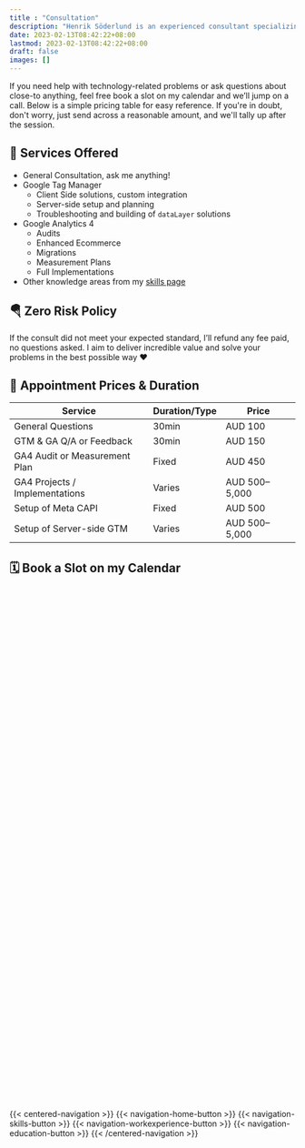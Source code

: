 ```yaml
---
title : "Consultation"
description: "Henrik Söderlund is an experienced consultant specializing in Google Tag Manager and GA4. If you're looking for expert advice on tag management or digital analytics, Henrik can help you achieve your goals."
date: 2023-02-13T08:42:22+08:00
lastmod: 2023-02-13T08:42:22+08:00
draft: false
images: []
---
```


If you need help with technology-related problems or ask questions about close-to anything, feel free book a slot on my calendar and we’ll jump on a call. Below is a simple pricing table for easy reference. If you're in doubt, don't worry, just send across a reasonable amount, and we'll tally up after the session.

## 📃 Services Offered

- General Consultation, ask me anything!
- Google Tag Manager
    - Client Side solutions, custom integration
    - Server-side setup and planning
    - Troubleshooting and building of `dataLayer` solutions
- Google Analytics 4
    - Audits
    - Enhanced Ecommerce
    - Migrations
    - Measurement Plans
    - Full Implementations
- Other knowledge areas from my [skills page](/skills/)

## 🪂 Zero Risk Policy

If the consult did not meet your expected standard, I’ll refund any fee paid, no questions asked. I aim to deliver incredible value and solve your problems in the best possible way ❤️

## 🎫 Appointment Prices & Duration

| Service                           | Duration/Type | Price         |
| ----------------------------------| --------------| --------------|
| General Questions                 | 30min         | AUD 100       |
| GTM & GA Q/A or Feedback          | 30min         | AUD 150       |
| GA4 Audit or Measurement Plan     | Fixed         | AUD 450       |
| GA4 Projects / Implementations    | Varies        | AUD 500–5,000 |
| Setup of Meta CAPI                | Fixed         | AUD 500       |
| Setup of Server-side GTM          | Varies        | AUD 500–5,000 |

## 🗓️ Book a Slot on my Calendar

<!-- Calendly inline widget begin -->
<div class="calendly-inline-widget" data-url="https://calendly.com/henriksoederlund" style="min-width:100%;height:900px;"></div>
<script type="text/javascript" src="https://assets.calendly.com/assets/external/widget.js" async></script>
<!-- Calendly inline widget end -->

{{< centered-navigation >}}
    {{< navigation-home-button >}}
    {{< navigation-skills-button >}}
    {{< navigation-workexperience-button >}}
    {{< navigation-education-button >}}
{{< /centered-navigation >}}